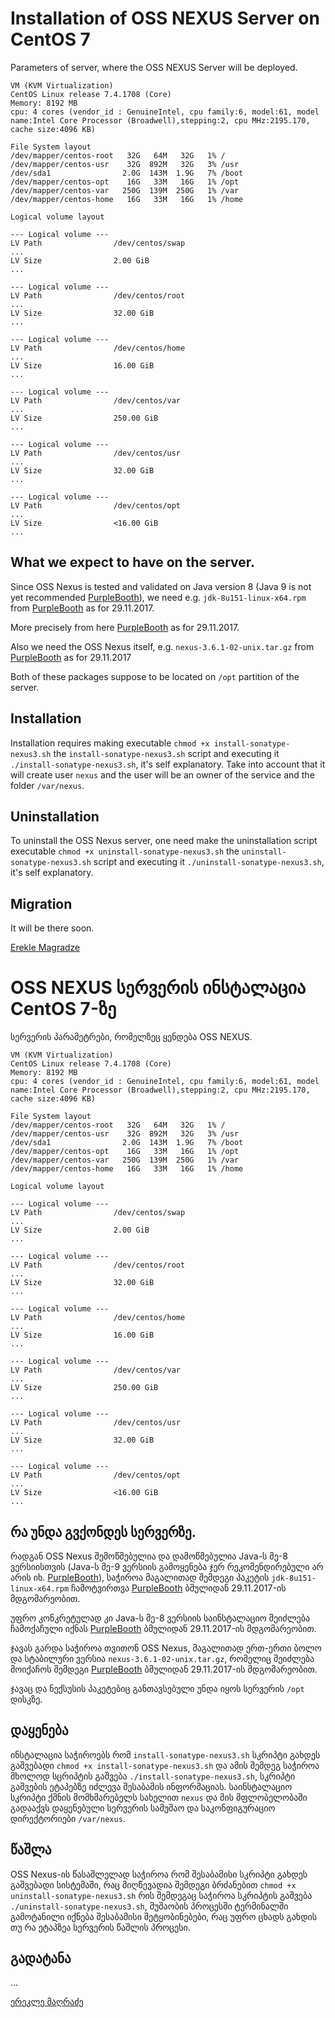 # Installation of OSS NEXUS Server on CentOS 7

Parameters of server, where the OSS NEXUS Server will be deployed.

```
VM (KVM Virtualization)
CentOS Linux release 7.4.1708 (Core) 
Memory: 8192 MB
cpu: 4 cores (vendor_id	: GenuineIntel, cpu family:6, model:61, model name:Intel Core Processor (Broadwell),stepping:2, cpu MHz:2195.170, cache size:4096 KB)

File System layout
/dev/mapper/centos-root   32G   64M   32G   1% /
/dev/mapper/centos-usr    32G  892M   32G   3% /usr
/dev/sda1                2.0G  143M  1.9G   7% /boot
/dev/mapper/centos-opt    16G   33M   16G   1% /opt
/dev/mapper/centos-var   250G  139M  250G   1% /var
/dev/mapper/centos-home   16G   33M   16G   1% /home

Logical volume layout

--- Logical volume ---
LV Path                /dev/centos/swap
...
LV Size                2.00 GiB
...

--- Logical volume ---
LV Path                /dev/centos/root
...
LV Size                32.00 GiB
...

--- Logical volume ---
LV Path                /dev/centos/home
...
LV Size                16.00 GiB
...

--- Logical volume ---
LV Path                /dev/centos/var
...
LV Size                250.00 GiB
...

--- Logical volume ---
LV Path                /dev/centos/usr
...
LV Size                32.00 GiB
...

--- Logical volume ---
LV Path                /dev/centos/opt
...
LV Size                <16.00 GiB
...
```

## What we expect to have on the server.

Since OSS Nexus is tested and validated on Java version 8 (Java 9 is not yet recommended [PurpleBooth](https://help.sonatype.com/display/NXRM3/System+Requirements)), we need e.g. `jdk-8u151-linux-x64.rpm` from [PurpleBooth](http://www.oracle.com/technetwork/java/javase/downloads/jdk8-downloads-2133151.html) as for 29.11.2017.

More precisely from here [PurpleBooth](http://download.oracle.com/otn-pub/java/jdk/8u151-b12/e758a0de34e24606bca991d704f6dcbf/jdk-8u151-linux-x64.rpm) as for 29.11.2017.

Also we need the OSS Nexus itself, e.g. `nexus-3.6.1-02-unix.tar.gz` from [PurpleBooth](https://www.sonatype.com/download-oss-sonatype) as for 29.11.2017

Both of these packages suppose to be located on `/opt` partition of the server.

## Installation

Installation requires making executable `chmod +x install-sonatype-nexus3.sh` the `install-sonatype-nexus3.sh` script and executing it `./install-sonatype-nexus3.sh`, it's self explanatory. Take into account that it will create user `nexus` and the user will be an owner of the service and the folder `/var/nexus`.

## Uninstallation

To uninstall the OSS Nexus server, one need make the uninstallation script executable `chmod +x uninstall-sonatype-nexus3.sh` the `uninstall-sonatype-nexus3.sh` script and executing it `./uninstall-sonatype-nexus3.sh`, it's self explanatory.

## Migration

It will be there soon.

[Erekle Magradze](http://magradze.web.cern.ch/magradze/)

# OSS NEXUS სერვერის ინსტალაცია CentOS 7-ზე

სერვერის პარამეტრები, რომელზეც ყენდება OSS NEXUS.

```
VM (KVM Virtualization)
CentOS Linux release 7.4.1708 (Core) 
Memory: 8192 MB
cpu: 4 cores (vendor_id	: GenuineIntel, cpu family:6, model:61, model name:Intel Core Processor (Broadwell),stepping:2, cpu MHz:2195.170, cache size:4096 KB)

File System layout
/dev/mapper/centos-root   32G   64M   32G   1% /
/dev/mapper/centos-usr    32G  892M   32G   3% /usr
/dev/sda1                2.0G  143M  1.9G   7% /boot
/dev/mapper/centos-opt    16G   33M   16G   1% /opt
/dev/mapper/centos-var   250G  139M  250G   1% /var
/dev/mapper/centos-home   16G   33M   16G   1% /home

Logical volume layout

--- Logical volume ---
LV Path                /dev/centos/swap
...
LV Size                2.00 GiB
...

--- Logical volume ---
LV Path                /dev/centos/root
...
LV Size                32.00 GiB
...

--- Logical volume ---
LV Path                /dev/centos/home
...
LV Size                16.00 GiB
...

--- Logical volume ---
LV Path                /dev/centos/var
...
LV Size                250.00 GiB
...

--- Logical volume ---
LV Path                /dev/centos/usr
...
LV Size                32.00 GiB
...

--- Logical volume ---
LV Path                /dev/centos/opt
...
LV Size                <16.00 GiB
...
```

## რა უნდა გვქონდეს სერვერზე.

რადგან OSS Nexus შემოწმებულია და დამოწმებულია Java-ს მე-8 ვერსიისთვის (Java-ს მე-9 ვერსიის გამოყენება ჯერ რეკომენდირებული არ არის იხ. [PurpleBooth](https://help.sonatype.com/display/NXRM3/System+Requirements)), საჭიროა მაგალითად შემდეგი პაკეტის `jdk-8u151-linux-x64.rpm` ჩამოტვირთვა [PurpleBooth](http://www.oracle.com/technetwork/java/javase/downloads/jdk8-downloads-2133151.html) ბმულიდან 29.11.2017-ის მდგომარეობით.

უფრო კონკრეტულად კი Java-ს მე-8 ვერსიის საინსტალაციო შეიძლება ჩამოქაჩული იქნას [PurpleBooth](http://download.oracle.com/otn-pub/java/jdk/8u151-b12/e758a0de34e24606bca991d704f6dcbf/jdk-8u151-linux-x64.rpm) ბმულიდან 29.11.2017-ის მდგომარეობით.

ჯავას გარდა საჭიროა თვითონ OSS Nexus, მაგალითად ერთ-ერთი ბოლო და სტაბილური ვერსია `nexus-3.6.1-02-unix.tar.gz`, რომელიც შეიძლება მოიქაჩოს შემდეგი [PurpleBooth](https://www.sonatype.com/download-oss-sonatype) ბმულიდან 29.11.2017-ის მდგომარეობით.

ჯავაც და ნექსუსის პაკეტებიც განთავსებული უნდა იყოს სერვერის `/opt` დისკზე.

## დაყენება

ინსტალაცია საჭიროებს რომ `install-sonatype-nexus3.sh` სკრიპტი გახდეს გაშვებადი `chmod +x install-sonatype-nexus3.sh` და ამის შემდეგ საჭიროა მხოლოდ სცრიპტის გაშვება `./install-sonatype-nexus3.sh`, სკრიპტი გაშვების ეტაპებზე იძლევა შესაბამის ინფორმაციას. საინსტალაციო სკრიპტი ქმნის მომხმარებელს სახელით `nexus` და მის მფლობელობაში გადააქვს დაყენებული სერვერის სამუშაო და საკონფიგურაციო დირექტორიები `/var/nexus`.

## წაშლა

OSS Nexus-ის წასაშლელად საჭიროა რომ შესაბამისი სკრიპტი გახდეს გაშვებადი სისტემაში, რაც მიღწევადია შემდეგი ბრძანებით `chmod +x uninstall-sonatype-nexus3.sh` რის შემდეგაც საჭიროა სკრიპტის გაშვება  `./uninstall-sonatype-nexus3.sh`, მუშაობის პროცესში ტერმინალში გამოტანილი იქნება შესაბამისი შეტყობინებები, რაც უფრო ცხადს გახდის თუ რა ეტაპზეა სერვერის წაშლის პროცესი.

## გადატანა

...

[ერეკლე მაღრაძე](http://magradze.web.cern.ch/magradze/)
